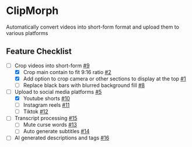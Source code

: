 # ClipMorph
Automatically convert videos into short-form format and upload them to various platforms

## Feature Checklist
* [ ] Crop videos into short-form [#9](/../../issues/9)
  - [x] Crop main contain to fit 9:16 ratio [#2](/../../issues/2)
  - [x] Add option to crop camera or other sections to display at the top [#1](/../../issues/1)
  - [ ] Replace black bars with blurred background fill [#8](/../../issues/8)
* [ ] Upload to social media platforms [#5](/../../issues/5)
  - [x] Youtube shorts [#10](/../../issues/10)
  - [ ] Instagram reels [#11](/../../issues/11)
  - [ ] Tiktok [#12](/../../issues/12)
* [ ] Transcript processing [#15](/../../issues/15)
  - [ ] Mute curse words [#13](/../../issues/13)
  - [ ] Auto generate subtitles [#14](/../../issues/14)
* [ ] AI generated descriptions and tags [#16](/../../issues/16)
